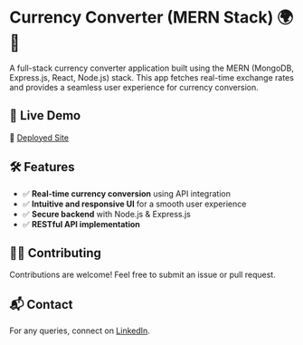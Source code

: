 # Currency Converter (MERN Stack) 🌍💱

A full-stack currency converter application built using the MERN (MongoDB, Express.js, React, Node.js) stack. This app fetches real-time exchange rates and provides a seamless user experience for currency conversion.

## 🚀 Live Demo
🔗 [Deployed Site](https://creative-gecko-6d9338.netlify.app/) 

## 🛠 Features
- ✅ **Real-time currency conversion** using API integration
- ✅ **Intuitive and responsive UI** for a smooth user experience
- ✅ **Secure backend** with Node.js & Express.js
- ✅ **RESTful API implementation**


## 🧑‍💻 Contributing
Contributions are welcome! Feel free to submit an issue or pull request.

## 📬 Contact
For any queries, connect on [LinkedIn](https://www.linkedin.com/in/mrinal-singh-43a9661a0/).
